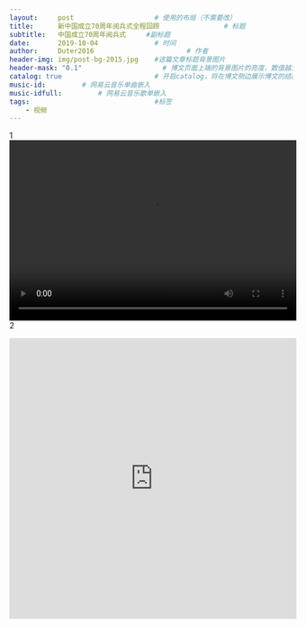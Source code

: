 ```yaml
---
layout:     post   				    # 使用的布局（不需要改）
title:      新中国成立70周年阅兵式全程回顾				# 标题 
subtitle:   中国成立70周年阅兵式     #副标题
date:       2019-10-04 				# 时间
author:     Duter2016 						# 作者
header-img: img/post-bg-2015.jpg 	#这篇文章标题背景图片
header-mask: "0.1"                    # 博文页面上端的背景图片的亮度，数值越大越黑暗
catalog: true 						# 开启catalog，将在博文侧边展示博文的结构
music-id:         # 网易云音乐单曲嵌入
music-idfull:         # 网易云音乐歌单嵌入
tags:								#标签
    - 视频
---
```

1
<br>
<video src="http://player.youku.com/embed/XNDM4MDQ4Nzc0OA==" controls="controls" width="510" height="320">
您的浏览器不支持 video 标签！
</video>
<br>
2
<iframe height=498 width=510 src='http://player.youku.com/embed/XNDM4MDQ4Nzc0OA==' frameborder=0 'allowfullscreen'>

3
<video id="video" controls="controls" width="520" height="350" poster="http://media.w3.org/2010/05/sintel/poster.png">
  <source id="mp4" src="https://v.youku.com/v_show/id_XNDM4MDQ4Nzc0OA==.html?scm=20140719.manual.2540.video_XNDM4MDQ4Nzc0OA%3D%3D&spm=a2ha1.12675304.m_2540_c_8246.d_1" type="video/mp4">
</video>
